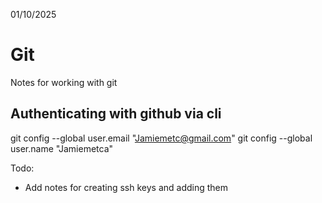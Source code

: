 01/10/2025

# Git

Notes for working with git

## Authenticating with github via cli
git config --global user.email "Jamiemetc@gmail.com"
git config --global user.name "Jamiemetca"

Todo:
- Add notes for creating ssh keys and adding them
    
